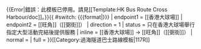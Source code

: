 {{Error|錯誤：此模板已停用。請見[[Template:HK Bus Route Cross Harbour/doc]]。}}{{ #switch: {{{format|}}}
  | endpoint1 = [[香港大球場]]
  | endpoint2 = [[旺角]]（[[弼街]]）
  | direction = 1
  | status = 只在香港大球場舉行指定大型活動完結後提供服務
  | inline = [[香港大球場]] → [[旺角]]（[[弼街]]）
  | normal =
  | full =
}}<noinclude>[[Category:過海隧道巴士路線模板|117R]]</noinclude>